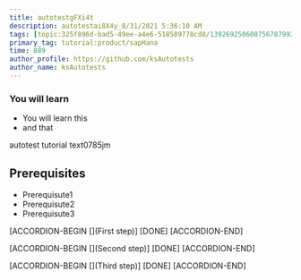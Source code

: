 ```yaml
---
title: autotestgFXi4t
description: autotestai8X4y_8/31/2021 5:36:10 AM
tags: [topic:325f896d-bad5-49ee-a4e6-518589778cd8/139269250608756787992873,products:tech/73554900100700000996,tutorial:experience/advanced]
primary_tag: tutorial:product/sapHana
time: 889
author_profile: https://github.com/ksAutotests
author_name: ksAutotests
---
```

### You will learn
- You will learn this
- and that

autotest tutorial text0785jm

## Prerequisites
- Prerequisute1
- Prerequisute2
- Prerequisute3

[ACCORDION-BEGIN [](First step)]
[DONE]
[ACCORDION-END]

[ACCORDION-BEGIN [](Second step)]
[DONE]
[ACCORDION-END]

[ACCORDION-BEGIN [](Third step)]
[DONE]
[ACCORDION-END]

